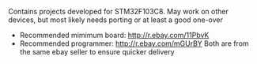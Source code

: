 Contains projects developed for STM32F103C8. May work on other devices, but most likely needs porting or at least a good one-over

- Recommended mimimum board: http://r.ebay.com/11PbvK
- Recommended programmer: http://r.ebay.com/mGUrBY
Both are from the same ebay seller to ensure quicker delivery
